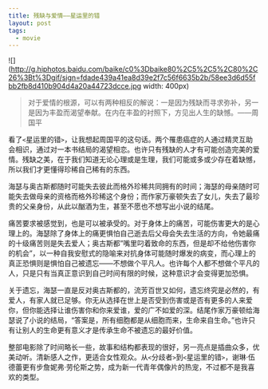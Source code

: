 ```yaml
---
title: 残缺与爱情——星运里的错
layout: post
tags:
  - movie
---
```

![](http://g.hiphotos.baidu.com/baike/c0%3Dbaike80%2C5%2C5%2C80%2C26%3Bt%3Dgif/sign=fdade439a41ea8d39e2f7c56f6635b2b/58ee3d6d55fbb2fb8d410b904d4a20a44723dcce.jpg width: 400px)

>对于爱情的根源，可以有两种相反的解说：一是因为残缺而寻求弥补，另一是因为丰盈而渴望奉献。在内在丰盈的衬照下，方见出人生的缺憾。——周国平

看了`<`星运里的错`>`，让我想起周国平的这句话。两个罹患癌症的人通过精灵互助会相识，通过对一本书结局的渴望相恋。也许只有残缺的人才有可能创造完美的爱情。残缺之美，在于我们知道无论心理或是生理，我们可能或多或少存在着缺憾，所以我们才更懂得珍稀自己稀有的东西。

海瑟与奥古斯都随时可能失去彼此而格外珍稀共同拥有的时间；海瑟的母亲随时可能失去做母亲的资格而格外珍稀这个身份；而作家万豪顿失去了女儿，失去了最珍贵的父亲身份，从此以酗酒为生，甚至不愿也不想写出小说的结尾。

痛苦要求被感觉到，也是可以被承受的。对于身体上的痛苦，可能伤害更大的是心理上的。海瑟除了身体上的痛更惧怕自己逝去后父母会失去生活的方向，令她最痛的十级痛苦则是失去爱人；奥古斯都”嘴里叼着致命的东西，但是却不给他伤害你的机会”，以一种自我安慰式的隐喻来对抗身体可能随时爆发的病变，而心理上的真正恐惧则是惧怕自己被遗忘——不想做个平凡人。也许每个人都不想做个平凡的人，只是只有当真正意识到自己时间有限的时候，这种意识才会变得更加恐惧。

关于遗忘，海瑟一直是反对奥古斯都的，流芳百世又如何，遗忘终究是必然的，有爱人，有家人就已足够。你无从选择在世上是否受到伤害或是否有更多的人来爱你，但你能选择让谁伤害你和你来爱谁，爱的广不如爱的深。结尾作家万豪顿给海瑟说了小说的结局，“答案是，所有细胞都是从细胞而来，生命来自生命。”也许只有让别人的生命更有意义才是传承生命不被遗忘的最好价值。

整部电影除了时间略长一些，故事和结构都表现的很好，另一亮点是插曲众多，优美动听。清新感人之作，更适合女性观众。从`<`分歧者`>`到`<`星运里的错`>`，谢琳·伍德蕾更有步詹妮弗·劳伦斯之势，成为新一代青年偶像片的热宠，不过都不是我喜欢的类型。



